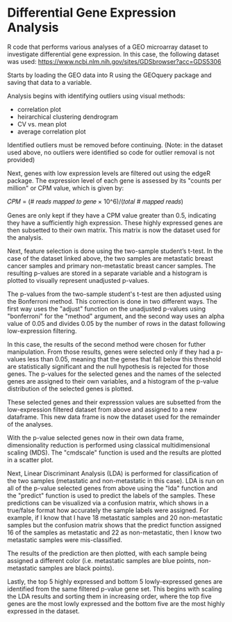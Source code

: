 # Differential Gene Expression Analysis
R code that performs various analyses of a GEO microarray dataset to investigate differential gene expression. In this case, the following dataset was used:
https://www.ncbi.nlm.nih.gov/sites/GDSbrowser?acc=GDS5306

Starts by loading the GEO data into R using the GEOquery package and saving that data to a variable.

Analysis begins with identifying outliers using visual methods:
- correlation plot
- heirarchical clustering dendrogram
- CV vs. mean plot
- average correlation plot

Identified outliers must be removed before continuing. (Note: in the dataset used above, no outliers were identified so code for outlier removal is not provided)

Next, genes with low expression levels are filtered out using the edgeR package. The expression level of each gene is assessed by its "counts per million" or CPM value, which is given by:

𝐶𝑃𝑀 = (# 𝑟𝑒𝑎𝑑𝑠 𝑚𝑎𝑝𝑝𝑒𝑑 𝑡𝑜 𝑔𝑒𝑛𝑒 × 10^6)/(𝑡𝑜𝑡𝑎𝑙 # 𝑚𝑎𝑝𝑝𝑒𝑑 𝑟𝑒𝑎𝑑𝑠)

Genes are only kept if they have a CPM value greater than 0.5, indicating they have a sufficiently high expression. These highly expressed genes are then subsetted to their own matrix. This matrix is now the dataset used for the analysis. 

Next, feature selection is done using the two-sample student’s t-test. In the case of the dataset linked above, the two samples are metastatic breast cancer samples and primary non-metastatic breast cancer samples. The resulting p-values are stored in a separate variable and a histogram is plotted to visually represent unadjusted p-values.

The p-values from the two-sample student's t-test are then adjusted using the Bonferroni method. This correction is done in two different ways. The first way uses the "adjust" function on the unadjusted p-values using "bonferroni" for the "method" argument, and the second way uses an alpha value of 0.05 and divides 0.05 by the number of rows in the datast following low-expression filtering.

In this case, the results of the second method were chosen for futher manipulation. From those results, genes were selected only if they had a p-values less than 0.05, meaning that the genes that fall below this threshold are statistically significant and the null hypothesis is rejected for those genes. The p-values for the selected genes and the names of the selected genes are assigned to their own variables, and a histogram of the p-value distribution of the selected genes is plotted.

These selected genes and their expresssion values are subsetted from the low-expression filtered dataset from above and assigned to a new dataframe. This new data frame is now the dataset used for the remainder of the analyses.

With the p-value selected genes now in their own data frame, dimensionality reduction is performed using classical multidimensional scaling (MDS). The "cmdscale" function is used and the results are plotted in a scatter plot.

Next, Linear Discriminant Analysis (LDA) is performed for classification of the two samples (metastatic and non-metastatic in this case). LDA is run on all of the p-value selected genes from above using the "lda" function and the "predict" function is used to predict the labels of the samples. These predictions can be visualized via a confusion matrix, which shows in a true/false format how accurately the sample labels were assigned. For example, if I know that I have 18 metastatic samples and 20 non-metastatic samples but the confusion matrix shows that the predict function assigned 16 of the samples as metastatic and 22 as non-metastatic, then I know two metastatic samples were mis-classified. 

The results of the prediction are then plotted, with each sample being assigned a different color (i.e. metastatic samples are blue points, non-metastatic samples are black points).

Lastly, the top 5 highly expressed and bottom 5 lowly-expressed genes are identified from the same filtered p-value gene set. This begins with scaling the LDA results and sorting them in increasing order, where the top five genes are the most lowly expressed and the bottom five are the most highly expressed in the dataset.  





